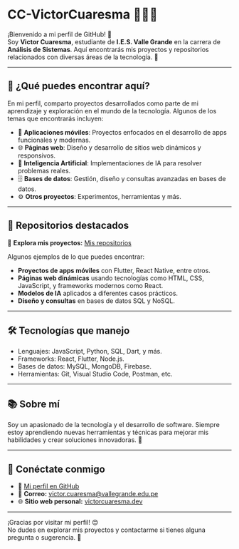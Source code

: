 # CC-VictorCuaresma 👨‍💻✨

¡Bienvenido a mi perfil de GitHub! 🚀  
Soy **Victor Cuaresma**, estudiante de **I.E.S. Valle Grande** en la carrera de **Análisis de Sistemas**. Aquí encontrarás mis proyectos y repositorios relacionados con diversas áreas de la tecnología. 🌟

---

## 🚀 ¿Qué puedes encontrar aquí?

En mi perfil, comparto proyectos desarrollados como parte de mi aprendizaje y exploración en el mundo de la tecnología. Algunos de los temas que encontrarás incluyen:

- 📱 **Aplicaciones móviles**: Proyectos enfocados en el desarrollo de apps funcionales y modernas.
- 🌐 **Páginas web**: Diseño y desarrollo de sitios web dinámicos y responsivos.
- 🤖 **Inteligencia Artificial**: Implementaciones de IA para resolver problemas reales.
- 🗄️ **Bases de datos**: Gestión, diseño y consultas avanzadas en bases de datos.
- ⚙️ **Otros proyectos**: Experimentos, herramientas y más.

---

## 📂 Repositorios destacados

🎯 **Explora mis proyectos:** [Mis repositorios](https://github.com/CC-VictorCuaresma?tab=repositories)

Algunos ejemplos de lo que puedes encontrar:
- **Proyectos de apps móviles** con Flutter, React Native, entre otros.
- **Páginas web dinámicas** usando tecnologías como HTML, CSS, JavaScript, y frameworks modernos como React.
- **Modelos de IA** aplicados a diferentes casos prácticos.
- **Diseño y consultas** en bases de datos SQL y NoSQL.

---

## 🛠️ Tecnologías que manejo

- Lenguajes: JavaScript, Python, SQL, Dart, y más.
- Frameworks: React, Flutter, Node.js.
- Bases de datos: MySQL, MongoDB, Firebase.
- Herramientas: Git, Visual Studio Code, Postman, etc.

---

## 📚 Sobre mí

Soy un apasionado de la tecnología y el desarrollo de software. Siempre estoy aprendiendo nuevas herramientas y técnicas para mejorar mis habilidades y crear soluciones innovadoras. 🚀

---

## 🤝 Conéctate conmigo

- 💼 [Mi perfil en GitHub](https://github.com/CC-VictorCuaresma)
- 📧 **Correo:** victor.cuaresma@vallegrande.edu.pe  
- 🌐 **Sitio web personal:** [victorcuaresma.dev](https://victorcuaresma.dev)

---

¡Gracias por visitar mi perfil! 😊  
No dudes en explorar mis proyectos y contactarme si tienes alguna pregunta o sugerencia. 🚀
